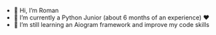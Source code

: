 - 👋 Hi, I’m Roman
- 👀 I’m currently a Python Junior (about 6 months of an experience) ❤️
- 🌱 I’m still learning an Aiogram framework and improve my code skills

<!---
YaPe7/YaPe7 is a ✨ special ✨ repository because its `README.md` (this file) appears on your GitHub profile.
You can click the Preview link to take a look at your changes.
--->
